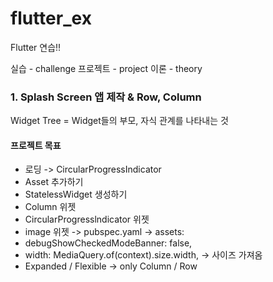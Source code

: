 # flutter_ex

Flutter 연습!!

실습 - challenge
프로젝트 - project
이론 - theory

### 1. Splash Screen 앱 제작 & Row, Column

Widget Tree = Widget들의 부모, 자식 관계를 나타내는 것

#### 프로젝트 목표

- 로딩 -> CircularProgressIndicator
- Asset 추가하기
- StatelessWidget 생성하기
- Column 위젯
- CircularProgresslndicator 위젯
- image 위젯 -> pubspec.yaml -> assets:
- debugShowCheckedModeBanner: false,
- width: MediaQuery.of(context).size.width, -> 사이즈 가져옴
- Expanded / Flexible -> only Column / Row
